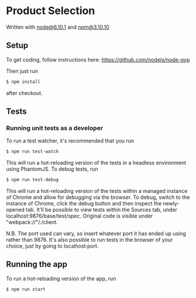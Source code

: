 # Product Selection
Written with node@6.10.1 and npm@3.10.10

## Setup
To get coding, follow instructions here:  https://github.com/nodejs/node-gyp

Then just run
```sh
$ npm install
```
after checkout.

## Tests
### Running unit tests as a developer
To run a test watcher, it's recommended that you run
```sh
$ npm run test-watch
```
This will run a hot-reloading version of the tests in a headless environment using PhantomJS.
To debug tests, run
```sh
$ npm run test-debug
```
This will run a hot-reloading version of the tests within a managed instance of Chrome and allow for debugging via the browser. To debug, switch to the instance of Chrome, click the debug button and then inspect the newly-opened tab. It'll be possible to view tests within the Sources tab, under localhost:9876/base/test/spec. Original code is visible under "webpack://"/./client.

N.B. The port used can vary, so insert whatever port it has ended up using rather than 9876. It's also possible to run tests in the browser of your choice, just by going to localhost:port.

## Running the app
To run a hot-reloading version of the app, run
```sh
$ npm run start
```
